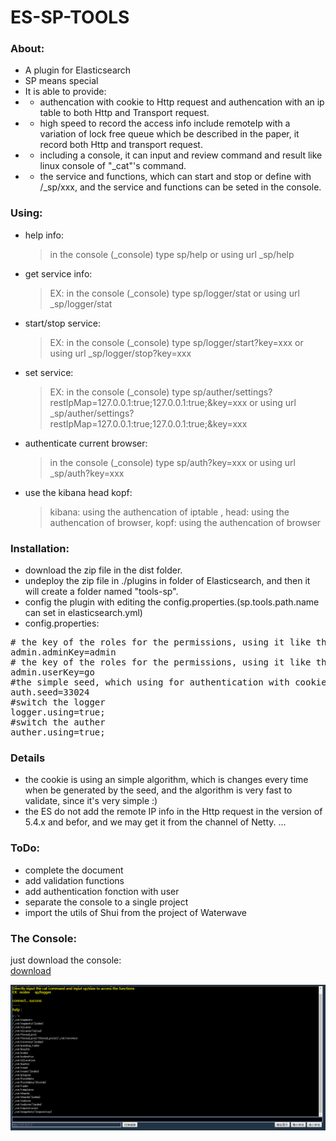 # ES-SP-TOOLS

### About:
* A plugin for Elasticsearch
* SP means special 
* It is able to provide:
* * authencation with cookie to Http request and authencation with an ip table to both Http and Transport request. 
* * high speed to record the access info include remoteIp with a variation of lock free queue which be described in the paper, it record both Http and transport request.
* * including a console, it can input and review command and result like linux console of "_cat"'s command.
* * the service and functions, which can start and stop or define with /_sp/xxx, and the service and functions can be seted in the console. 


### Using:
* help info: 
  > in the console (_console) type sp/help or using url _sp/help
* get service info: 
  > EX: in the console (_console) type sp/logger/stat or using url _sp/logger/stat	
* start/stop service: 
  > EX: in the console (_console) type sp/logger/start?key=xxx or using url _sp/logger/stop?key=xxx
* set service: 
  > EX: in the console (_console) type sp/auther/settings?restIpMap=127.0.0.1:true;127.0.0.1:true;&key=xxx or using url _sp/auther/settings?restIpMap=127.0.0.1:true;127.0.0.1:true;&key=xxx
* authenticate current browser: 
  > in the console (_console) type sp/auth?key=xxx or using url _sp/auth?key=xxx
* use the kibana head kopf:
  > kibana: using the authencation of iptable , head: using the authencation of browser, kopf: using the authencation of browser


### Installation:
* download the zip file in the dist folder.
* undeploy the zip file in ./plugins in folder of Elasticsearch, and then it will create a folder named "tools-sp".
* config the plugin with editing the config.properties.(sp.tools.path.name can set in elasticsearch.yml)
* config.properties:
<pre>
# the key of the roles for the permissions, using it like this: _sp/auther/stop?key=admin
admin.adminKey=admin
# the key of the roles for the permissions, using it like this: _sp/auther/stop?key=admin 
admin.userKey=go
#the simple seed, which using for authentication with cookie
auth.seed=33024
#switch the logger
logger.using=true;
#switch the auther
auther.using=true;
</pre>

### Details
* the cookie is using an simple algorithm, which is changes every time when be generated by the seed, and the algorithm is very fast to validate, since it's very simple :)
* the ES do not add the remote IP info in the Http request in the version of 5.4.x and befor, and we may get it from the channel of Netty. ... 

### ToDo:
* complete the document
* add validation functions
* add authentication fonction with user
* separate the console to a single project
* import the utils of Shui from the project of Waterwave


### The Console:
just download the console:  
[download](https://raw.githubusercontent.com/psfu/es-sp-tools/master/dist/0.0.1.alpha/sp-console.zip)

 ![00-console.png](https://raw.githubusercontent.com/psfu/es-sp-tools/master/info/00-console.png)







 

